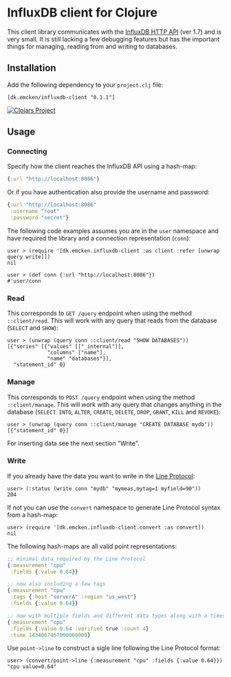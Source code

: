 # InfluxDB client for Clojure

This client library communicates with the [InfluxDB HTTP API][1] (ver 1.7) and
is very small. It is still lacking a few debugging features but has the
important things for managing, reading from and writing to databases.

[1]: https://docs.influxdata.com/influxdb/v1.7/tools/api


## Installation

Add the following dependency to your `project.clj` file:

    [dk.emcken/influxdb-client "0.1.1"]

[![Clojars Project](https://img.shields.io/clojars/v/dk.emcken/influxdb-client.svg)](https://clojars.org/dk.emcken/influxdb-client)


## Usage

### Connecting

Specify how the client reaches the InfluxDB API using a hash-map:

```clojure
{:url "http://localhost:8086"}
```


Or if you have authentication also provide the username and password:

```clojure
{:url "http://localhost:8086"
 :username "root"
 :password "secret"}
```


The following code examples assumes you are in the `user` namespace and have
required the library and a connection representation (`conn`):

    user > (require '[dk.emcken.influxdb-client :as client :refer [unwrap query write]])
    nil

    user > (def conn {:url "http://localhost:8086"})
    #'user/conn


### Read

This corresponds to `GET /query` endpoint when using the method `::client/read`.
This will work with any query that reads from the database (`SELECT` and
`SHOW`):

    user > (unwrap (query conn ::client/read "SHOW DATABASES"))
    [{"series" [{"values" [["_internal"]],
                 "columns" ["name"],
                 "name" "databases"}],
      "statement_id" 0}


### Manage

This corresponds to `POST /query` endpoint when using the method
`::client/manage`. This will work with any query that changes anything in the
database (`SELECT INTO`, `ALTER`, `CREATE`, `DELETE`, `DROP`, `GRANT`, `KILL`
and `REVOKE`):

    user > (unwrap (query conn ::client/manage "CREATE DATABASE mydb"))
    [{"statement_id" 0}]

For inserting data see the next section "Write".


### Write

If you already have the data you want to write in the [Line Protocol][2]:

    user> (:status (write conn "mydb" "mymeas,mytag=1 myfield=90"))
    204


If not you can use the `convert` namespace to generate Line Protocol syntax from
a hash-map:

    user> (require '[dk.emcken.influxdb-client.convert :as convert])
    nil


The following hash-maps are all valid point representations:

```clojure
;; minimal data required by the Line Protocol
{:measurement "cpu"
 :fields {:value 0.64}}

;; now also including a few tags
{:measurement "cpu"
 :tags {:host "serverA" :region "us_west"}
 :fields {:value 0.64}}

;; now with multiple fields and different data types along with a timestamp
{:measurement "cpu"
 :fields {:value 0.64 :verified true :count 4}
 :time 1434067467000000000}
```

Use `point->line` to construct a sigle line following the Line Protocol format:

    user> (convert/point->line {:measurement "cpu" :fields {:value 0.64}})
    "cpu value=0.64"

[2]: https://docs.influxdata.com/influxdb/v1.7/write_protocols/line_protocol_reference

